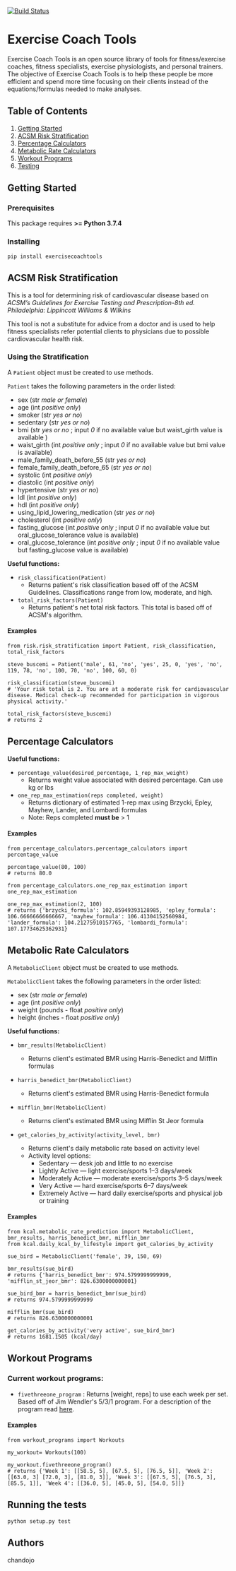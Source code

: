 [![Build Status](https://travis-ci.com/chandojo/ExerciseCoachTools.svg?branch=master)](https://travis-ci.com/chandojo/ExerciseCoachTools)

# Exercise Coach Tools

Exercise Coach Tools is an open source library of tools for fitness/exercise coaches, fitness specialists, exercise physiologists, and personal trainers.  The objective of Exercise Coach Tools is to help these people be more efficient and spend more time focusing on their clients instead of the equations/formulas needed to make analyses.

## Table of Contents
1. [Getting Started](#gettingstarted)
2. [ACSM Risk Stratification](#acsmriskstratification)
3. [Percentage Calculators](#percentagecalculators)
4. [Metabolic Rate Calculators](#metabolicratecalculators)
5. [Workout Programs](#workoutprograms)
6. [Testing](#testing)

## Getting Started <a name="gettingstarted"></a>
### Prerequisites

This package requires **>= Python 3.7.4**

### Installing

`pip install exercisecoachtools`

## ACSM Risk Stratification <a name="acsmriskstratification"></a>
This is a tool for determining risk of cardiovascular disease based on *ACSM’s Guidelines for Exercise Testing and Prescription-8th ed. Philadelphia: Lippincott Williams & Wilkins*

This tool is not a substitute for advice from a doctor and is used to help fitness specialists refer potential clients to physicians due to possible cardiovascular health risk.

### Using the Stratification
A `Patient` object must be created to use methods.

`Patient` takes the following parameters in the order listed:
- sex (str *male or female*)
- age (int *positive only*)
- smoker (str *yes or no*)
- sedentary (str *yes or no*)
- bmi (str *yes or no* ; input *0* if no available value but waist_girth value is available )
- waist_girth (int *positive only* ; input *0* if no available value but bmi value is available)
- male_family_death_before_55 (str *yes or no*)
- female_family_death_before_65 (str *yes or no*)
- systolic (int *positive only*)
- diastolic (int *positive only*)
- hypertensive (str *yes or no*)
- ldl (int *positive only*)
- hdl (int *positive only*)
- using_lipid_lowering_medication (str *yes or no*)
- cholesterol (int *positive only*)
- fasting_glucose (int *positive only* ; input *0* if no available value but oral_glucose_tolerance value is available)
- oral_glucose_tolerance (int *positive only* ; input *0* if no available value but fasting_glucose value is available)

**Useful functions:**
- `risk_classification(Patient)`
  - Returns patient's risk classification based off of the ACSM Guidelines. Classifications range from low, moderate, and high.
- `total_risk_factors(Patient)`
  - Returns patient's net total risk factors. This total is based off of ACSM's algorithm.


#### Examples
```
from risk.risk_stratification import Patient, risk_classification, total_risk_factors

steve_buscemi = Patient('male', 61, 'no', 'yes', 25, 0, 'yes', 'no', 119, 78, 'no', 100, 70, 'no', 100, 60, 0)

risk_classification(steve_buscemi)
# 'Your risk total is 2. You are at a moderate risk for cardiovascular disease. Medical check-up recommended for participation in vigorous physical activity.'

total_risk_factors(steve_buscemi)
# returns 2

```

## Percentage Calculators <a name="percentagecalculators"></a>

**Useful functions:**
- `percentage_value(desired_percentage, 1_rep_max_weight)`
  - Returns weight value associated with desired percentage. Can use kg or lbs
- `one_rep_max_estimation(reps completed, weight)`
  - Returns dictionary of estimated 1-rep max using Brzycki, Epley, Mayhew, Lander, and Lombardi formulas
  - Note: Reps completed **must be** > 1

#### Examples

```
from percentage_calculators.percentage_calculators import percentage_value

percentage_value(80, 100)
# returns 80.0
```

```
from percentage_calculators.one_rep_max_estimation import one_rep_max_estimation

one_rep_max_estimation(2, 100)
# returns {'brzycki_formula': 102.85949393128985, 'epley_formula': 106.66666666666667, 'mayhew_formula': 106.41304152560984, 'lander_formula': 104.21275910157765, 'lombardi_formula': 107.17734625362931}
```

## Metabolic Rate Calculators <a name="metabolicratecalculators"></a>

A `MetabolicClient` object must be created to use methods.

`MetabolicClient` takes the following parameters in the order listed:
- sex (str *male or female*)
- age (int *positive only*)
- weight (pounds - float *positive only*)
- height (inches - float *positive only*)

**Useful functions:**
- `bmr_results(MetabolicClient)`
  - Returns client's estimated BMR using Harris-Benedict and Mifflin formulas
- `harris_benedict_bmr(MetabolicClient)`
  - Returns client's estimated BMR using Harris-Benedict formula
- `mifflin_bmr(MetabolicClient)`
  - Returns client's estimated BMR using Mifflin St Jeor formula

- `get_calories_by_activity(activity_level, bmr)`
  - Returns client's daily metabolic rate based on activity level
  - Activity level options:
      - Sedentary — desk job and little to no exercise
      - Lightly Active — light exercise/sports 1–3 days/week
      - Moderately Active — moderate exercise/sports 3–5 days/week
      - Very Active — hard exercise/sports 6–7 days/week
      - Extremely Active — hard daily exercise/sports and physical job or training


#### Examples
```
from kcal.metabolic_rate_prediction import MetabolicClient, bmr_results, harris_benedict_bmr, mifflin_bmr
from kcal.daily_kcal_by_lifestyle import get_calories_by_activity

sue_bird = MetabolicClient('female', 39, 150, 69)

bmr_results(sue_bird)
# returns {'harris_benedict_bmr': 974.5799999999999, 'mifflin_st_jeor_bmr': 826.6300000000001}

sue_bird_bmr = harris_benedict_bmr(sue_bird)
# returns 974.5799999999999

mifflin_bmr(sue_bird)
# returns 826.6300000000001

get_calories_by_activity('very active', sue_bird_bmr)
# returns 1681.1505 (kcal/day)
```

## Workout Programs <a name="workoutprograms"></a>

### Current workout programs:
- `fivethreeone_program` : Returns [weight, reps] to use each week per set. Based off of Jim Wendler's 5/3/1 program.  For a description of the program read [here](https://www.t-nation.com/workouts/531-how-to-build-pure-strength). 


#### Examples
```
from workout_programs import Workouts

my_workout= Workouts(100)

my_workout.fivethreeone_program()
# returns {'Week 1': [[58.5, 5], [67.5, 5], [76.5, 5]], 'Week 2': [[63.0, 3] [72.0, 3], [81.0, 3]], 'Week 3': [[67.5, 5], [76.5, 3], [85.5, 1]], 'Week 4': [[36.0, 5], [45.0, 5], [54.0, 5]]}

```

## Running the tests <a name="testing"></a>
`python setup.py test`

## Authors
chandojo
